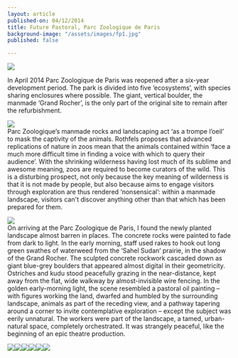 ```yaml
---
layout: article
published-on: 04/12/2014
title: Future Pastoral, Parc Zoologique de Paris
background-image: "/assets/images/fp1.jpg"
published: false

---
```

![](/assets/images/fp4.jpg)

In April 2014 Parc Zoologique de Paris was reopened after a six-year development period. The park is divided into five ‘ecosystems’, with species sharing enclosures where possible. The giant, vertical boulder, the manmade ‘Grand Rocher’, is the only part of the original site to remain after the refurbishment.

![](/assets/images/fp9.jpg)  
Parc Zoologique’s manmade rocks and landscaping act ‘as a trompe l’oeil’ to mask the captivity of the animals. Rothfels proposes that advanced replications of nature in zoos mean that the animals contained within ‘face a much more difficult time in finding a voice with which to query their audience’. With the shrinking wilderness having lost much of its sublime and awesome meaning, zoos are required to become curators of the wild. This is a disturbing prospect, not only because the key meaning of wilderness is that it is not made by people, but also because aims to engage visitors through exploration are thus rendered ‘nonsensical’: within a manmade landscape, visitors can't discover anything other than that which has been prepared for them.

![](/assets/images/fp3.jpg)  
On arriving at the Parc Zoologique de Paris, I found the newly planted landscape almost barren in places. The concrete rocks were painted to fade from dark to light. In the early morning, staff used rakes to hook out long green swathes of waterweed from the ‘Sahel Sudan’ prairie, in the shadow of the Grand Rocher. The sculpted concrete rockwork cascaded down as giant blue-grey boulders that appeared almost digital in their geometricity. Ostriches and kudu stood peacefully grazing in the near-distance, kept away from the flat, wide walkway by almost-invisible wire fencing. In the golden early-morning light, the scene resembled a pastoral oil painting – with figures working the land, dwarfed and humbled by the surrounding landscape, animals as part of the receding view, and a pathway tapering around a corner to invite contemplative exploration – except the subject was eerily unnatural. The workers were part of the landscape, a tamed, urban-natural space, completely orchestrated. It was strangely peaceful, like the beginning of an epic theatre production.

![](/assets/images/fp7.jpg)![](/assets/images/fp1.jpg)![](/assets/images/fp5.jpg)![](/assets/images/fp8.jpg)![](/assets/images/fp2.jpg)![](/assets/images/fp6.jpg)